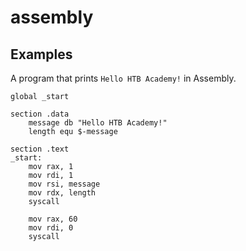 # assembly

## Examples
A program that prints `Hello HTB Academy!` in Assembly.

```assembly
global _start

section .data
    message db "Hello HTB Academy!"
    length equ $-message

section .text
_start:
    mov rax, 1
    mov rdi, 1
    mov rsi, message
    mov rdx, length
    syscall

    mov rax, 60
    mov rdi, 0
    syscall
```